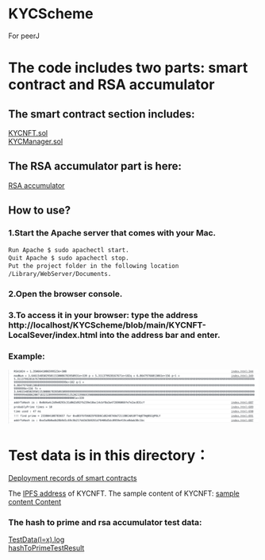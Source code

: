 # KYCScheme
 For peerJ
 
# The code includes two parts: smart contract and RSA accumulator

 ## The smart contract section includes:
 [KYCNFT.sol](https://github.com/ferrarif1/KYCScheme/blob/main/KYCNFT-LocalSever/contracts/KYCNFT.sol "Heading link")  
 [KYCManager.sol](https://github.com/ferrarif1/KYCScheme/blob/main/KYCNFT-LocalSever/contracts/KYCManager.sol "Heading link")
 
 ## The RSA accumulator part is here: 
 [RSA accumulator](https://github.com/ferrarif1/KYCScheme/blob/main/KYCNFT-LocalSever/index.html "Heading link")
 
 ## How to use?
 ### 1.Start the Apache server that comes with your Mac.  
    Run Apache $ sudo apachectl start.  
    Quit Apache $ sudo apachectl stop.  
    Put the project folder in the following location /Library/WebServer/Documents.  
 ### 2.Open the browser console.  
 ### 3.To access it in your browser: type the address http://localhost/KYCScheme/blob/main/KYCNFT-LocalSever/index.html into the address bar and enter.  
  ### Example:
  <div align=center><img src="https://github.com/ferrarif1/KYCScheme/blob/main/KYCNFT-LocalSever/src/pictures/example.png" width="780px"></div>  
    
# Test data is in this directory：
[Deployment records of smart contracts](https://github.com/ferrarif1/KYCScheme/blob/main/Data/Deploy%20smart%20contract.docx "Heading link")  

The [IPFS address](https://gateway.pinata.cloud/ipfs/QmWC7L3Nb2ohLvJoUCqxFtufqAM23Bs8rEw1tRzw1WV7S6 "Heading link") of KYCNFT. 
The sample content of KYCNFT: [sample content Content](https://github.com/ferrarif1/KYCScheme/blob/main/Data/KYCNFTContent.json "Heading link")  
    
### The hash to prime and rsa accumulator test data:  
[TestData(l=x).log](https://github.com/ferrarif1/KYCScheme/tree/main/Data "Heading link")  
[hashToPrimeTestResult](https://github.com/ferrarif1/KYCScheme/blob/main/Data/hashToPrimeTestResult.txt "Heading link")    

